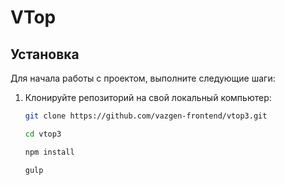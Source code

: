 # VTop

## Установка

Для начала работы с проектом, выполните следующие шаги:

1. Клонируйте репозиторий на свой локальный компьютер:

    ```bash
    git clone https://github.com/vazgen-frontend/vtop3.git

    cd vtop3

    npm install

    gulp
    ```
